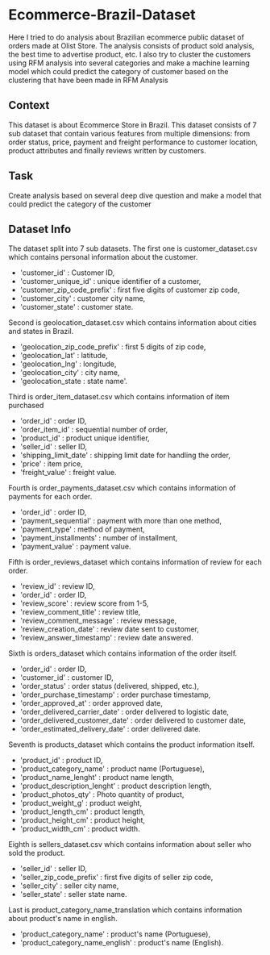 # Ecommerce-Brazil-Dataset
Here I tried to do analysis about Brazilian ecommerce public dataset of orders made at Olist Store. The analysis consists of product sold analysis, the best time to advertise product, etc. I also try to cluster the customers using RFM analysis into several categories and make a machine learning model which could predict the category of customer based on the clustering that have been made in RFM Analysis

## Context
This dataset is about Ecommerce Store in Brazil. This dataset consists of 7 sub dataset that contain various features from multiple dimensions: from order status, price, payment and freight performance to customer location, product attributes and finally reviews written by customers.

## Task
Create analysis based on several deep dive question and make a model that could predict the category of the customer

## Dataset Info
The dataset split into 7 sub datasets. The first one is customer_dataset.csv which contains personal information about the customer.
  * 'customer_id' : Customer ID,
  * 'customer_unique_id' : unique identifier of a customer,
  * 'customer_zip_code_prefix' : first five digits of customer zip code,
  * 'customer_city' : customer city name, 
  * 'customer_state' : customer state.
  
Second is geolocation_dataset.csv which contains information about cities and states in Brazil.
  * 'geolocation_zip_code_prefix' : first 5 digits of zip code, 
  * 'geolocation_lat' : latitude, 
  * 'geolocation_lng' : longitude,
  * 'geolocation_city' : city name, 
  * 'geolocation_state : state name'.
  
Third is order_item_dataset.csv which contains information of item purchased
  * 'order_id' : order ID, 
  * 'order_item_id' : sequential number of order, 
  * 'product_id' : product unique identifier, 
  * 'seller_id' : seller ID,
  * 'shipping_limit_date' : shipping limit date for handling the order, 
  * 'price' : item price, 
  * 'freight_value' : freight value.
  
Fourth is order_payments_dataset.csv which contains information of payments for each order.
  * 'order_id' : order ID, 
  * 'payment_sequential' : payment with more than one method, 
  * 'payment_type' : method of payment,
  * 'payment_installments' : number of installment, 
  * 'payment_value' : payment value.
  
Fifth is order_reviews_dataset which contains information of review for each order.
  * 'review_id' : review ID, 
  * 'order_id' : order ID, 
  * 'review_score' : review score from 1-5,
  * 'review_comment_title' : review title,
  * 'review_comment_message' : review message, 
  * 'review_creation_date' : review date sent to customer,
  * 'review_answer_timestamp' : review date answered.
  
Sixth is orders_dataset which contains information of the order itself.
  * 'order_id' : order ID, 
  * 'customer_id' : customer ID, 
  * 'order_status' : order status (delivered, shipped, etc.),
  * 'order_purchase_timestamp' : order purchase timestamp,
  * 'order_approved_at' : order approved date, 
  * 'order_delivered_carrier_date' : order delivered to logistic date,
  * 'order_delivered_customer_date' : order delivered to customer date, 
  * 'order_estimated_delivery_date' : order delivered date.
  
Seventh is products_dataset which contains the product information itself.
  * 'product_id' : product ID, 
  * 'product_category_name' : product name (Portuguese), 
  * 'product_name_lenght' : product name length,
  * 'product_description_lenght' : product description length, 
  * 'product_photos_qty' : Photo quantity of product, 
  * 'product_weight_g' : product weight,
  * 'product_length_cm' : product length, 
  * 'product_height_cm' : product height, 
  * 'product_width_cm' : product width.
  
Eighth is sellers_dataset.csv which contains information about seller who sold the product.
  * 'seller_id' : seller ID,
  * 'seller_zip_code_prefix' : first five digits of seller zip code,
  * 'seller_city' : seller city name,
  * 'seller_state' : seller state name.
  
Last is product_category_name_translation which contains information about product's name in english.
  * 'product_category_name' : product's name (Portuguese), 
  * 'product_category_name_english' : product's name (English).

